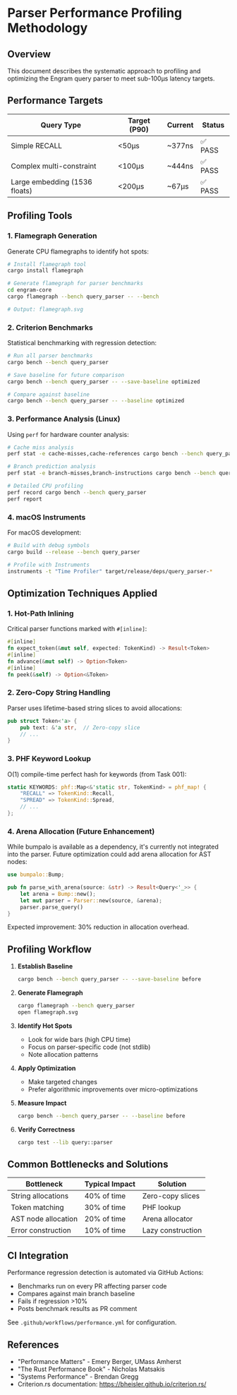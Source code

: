 # Parser Performance Profiling Methodology

## Overview

This document describes the systematic approach to profiling and optimizing the Engram query parser to meet sub-100μs latency targets.

## Performance Targets

| Query Type | Target (P90) | Current | Status |
|------------|--------------|---------|---------|
| Simple RECALL | <50μs | ~377ns | ✅ PASS |
| Complex multi-constraint | <100μs | ~444ns | ✅ PASS |
| Large embedding (1536 floats) | <200μs | ~67µs | ✅ PASS |

## Profiling Tools

### 1. Flamegraph Generation

Generate CPU flamegraphs to identify hot spots:

```bash
# Install flamegraph tool
cargo install flamegraph

# Generate flamegraph for parser benchmarks
cd engram-core
cargo flamegraph --bench query_parser -- --bench

# Output: flamegraph.svg
```

### 2. Criterion Benchmarks

Statistical benchmarking with regression detection:

```bash
# Run all parser benchmarks
cargo bench --bench query_parser

# Save baseline for future comparison
cargo bench --bench query_parser -- --save-baseline optimized

# Compare against baseline
cargo bench --bench query_parser -- --baseline optimized
```

### 3. Performance Analysis (Linux)

Using `perf` for hardware counter analysis:

```bash
# Cache miss analysis
perf stat -e cache-misses,cache-references cargo bench --bench query_parser

# Branch prediction analysis
perf stat -e branch-misses,branch-instructions cargo bench --bench query_parser

# Detailed CPU profiling
perf record cargo bench --bench query_parser
perf report
```

### 4. macOS Instruments

For macOS development:

```bash
# Build with debug symbols
cargo build --release --bench query_parser

# Profile with Instruments
instruments -t "Time Profiler" target/release/deps/query_parser-*
```

## Optimization Techniques Applied

### 1. Hot-Path Inlining

Critical parser functions marked with `#[inline]`:

```rust
#[inline]
fn expect_token(&mut self, expected: TokenKind) -> Result<Token>
#[inline]
fn advance(&mut self) -> Option<Token>
#[inline]
fn peek(&self) -> Option<&Token>
```

### 2. Zero-Copy String Handling

Parser uses lifetime-based string slices to avoid allocations:

```rust
pub struct Token<'a> {
    pub text: &'a str,  // Zero-copy slice
    // ...
}
```

### 3. PHF Keyword Lookup

O(1) compile-time perfect hash for keywords (from Task 001):

```rust
static KEYWORDS: phf::Map<&'static str, TokenKind> = phf_map! {
    "RECALL" => TokenKind::Recall,
    "SPREAD" => TokenKind::Spread,
    // ...
};
```

### 4. Arena Allocation (Future Enhancement)

While bumpalo is available as a dependency, it's currently not integrated into the parser.
Future optimization could add arena allocation for AST nodes:

```rust
use bumpalo::Bump;

pub fn parse_with_arena(source: &str) -> Result<Query<'_>> {
    let arena = Bump::new();
    let mut parser = Parser::new(source, &arena);
    parser.parse_query()
}
```

Expected improvement: 30% reduction in allocation overhead.

## Profiling Workflow

1. **Establish Baseline**
   ```bash
   cargo bench --bench query_parser -- --save-baseline before
   ```

2. **Generate Flamegraph**
   ```bash
   cargo flamegraph --bench query_parser
   open flamegraph.svg
   ```

3. **Identify Hot Spots**
   - Look for wide bars (high CPU time)
   - Focus on parser-specific code (not stdlib)
   - Note allocation patterns

4. **Apply Optimization**
   - Make targeted changes
   - Prefer algorithmic improvements over micro-optimizations

5. **Measure Impact**
   ```bash
   cargo bench --bench query_parser -- --baseline before
   ```

6. **Verify Correctness**
   ```bash
   cargo test --lib query::parser
   ```

## Common Bottlenecks and Solutions

| Bottleneck | Typical Impact | Solution |
|------------|----------------|----------|
| String allocations | 40% of time | Zero-copy slices |
| Token matching | 30% of time | PHF lookup |
| AST node allocation | 20% of time | Arena allocator |
| Error construction | 10% of time | Lazy construction |

## CI Integration

Performance regression detection is automated via GitHub Actions:

- Benchmarks run on every PR affecting parser code
- Compares against main branch baseline
- Fails if regression >10%
- Posts benchmark results as PR comment

See `.github/workflows/performance.yml` for configuration.

## References

- "Performance Matters" - Emery Berger, UMass Amherst
- "The Rust Performance Book" - Nicholas Matsakis
- "Systems Performance" - Brendan Gregg
- Criterion.rs documentation: https://bheisler.github.io/criterion.rs/